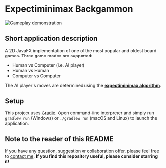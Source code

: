 # Expectiminimax Backgammon

![Gameplay demonstration](demo/gameplay.gif)

## Short application description

A 2D JavaFX implementation of one of the most popular and oldest board games.
Three game modes are supported:

* Human vs Computer (i.e. AI player)
* Human vs Human
* Computer vs Computer

The AI player's moves are determined using the [**expectiminimax algorithm**](https://en.wikipedia.org/wiki/Expectiminimax?oldformat=true).

## Setup

This project uses [Gradle](https://docs.gradle.org/current/userguide/userguide.html).
Open command-line interpreter and simply run `gradlew run` (Windows) or `./gradlew run` (macOS and Linux) to launch the application.

## Note to the reader of this README

If you have any question, suggestion or collaboration offer, please feel free to [contact me](mailto:danijel.askov@gmail.com).
**If you find this repository useful, please consider starring it!**